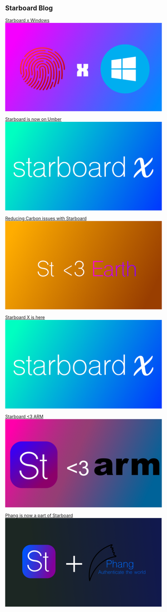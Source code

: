 ## Starboard Blog

[Starboard x Windows](https://starboardops.github.io/blog/windows/index)
![Starboard x Windows](https://github.com/starboardops/blog/blob/gh-pages/xw.png?raw=true)

[Starboard is now on Umber](https://starboardops.github.io/blog/umber/index)
![SX Thumbnail](https://github.com/starboardops/blog/blob/gh-pages/starboardx.png?raw=true)

[Reducing Carbon issues with Starboard](https://starboardops.github.io/blog/reducingcarbonissues/index)
![Starboard <3 Earth](https://github.com/starboardops/blog/blob/gh-pages/stloveearth.png?raw=true)

[Starboard X is here](https://starboardops.github.io/blog/x/index)<br>
![SX Thumbnail](https://github.com/starboardops/blog/blob/gh-pages/starboardx.png?raw=true)

[Starboard <3 ARM](https://starboardops.github.io/blog/armsupport/index)<br>
![Starboard loves ARM](https://github.com/starboardops/blog/raw/gh-pages/starboardlovearms.png)

[Phang is now a part of Starboard](https://starboardops.github.io/blog/phangplusstarboard/index)<br>
![Starboard + Phang](https://github.com/starboardops/blog/raw/gh-pages/stplusphang.png)
